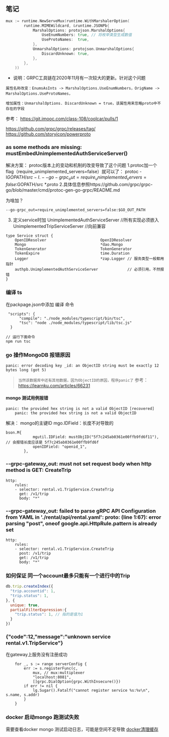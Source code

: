## 笔记
```go
mux := runtime.NewServeMux(runtime.WithMarshalerOption(
		runtime.MIMEWildcard, &runtime.JSONPb{
			MarshalOptions: protojson.MarshalOptions{
				UseEnumNumbers: true, // 将枚举类型生成数值
				UseProtoNames:  true,
			},
			UnmarshalOptions: protojson.UnmarshalOptions{
				DiscardUnknown: true,
			},
		},
	))
```
- 说明：GRPC工具链在2020年11月有一次较大的更新。针对这个问题
```
属性名称改变：EnumsAsInts -> MarshalOptions.UseEnumNumbers，OrigName -> MarshalOptions.UseProtoNames，

增加属性：UnmarshalOptions. DiscardUnknown = true，该属性用来忽略proto中不存在的字段
```
参考： https://git.imooc.com/class-108/coolcar/pulls/1

https://github.com/grpc/grpc/releases/tag/
https://github.com/storyicon/powerproto

###  as some methods are missing: mustEmbedUnimplementedAuthServiceServer()
解决方案：
protoc版本上的变动和机制的改变导致了这个问题
1.protoc加一个flag（require_unimplemented_servers=false）就可以了：
protoc -I$GOPATH/src -I.
--go-grpc_out=require_unimplemented_servers=false:$GOPATH/src *.proto
2.具体信息参照https://github.com/grpc/grpc-go/blob/master/cmd/protoc-gen-go-grpc/README.md

为啥加？
```shell
--go-grpc_out=require_unimplemented_servers=false:$GO_OUT_PATH
```

3. 定义service时加 UnimplementedAuthServiceServer
   //所有实现必须嵌入UnimplementedTripServiceServer
   //向前兼容
```shell
type Service struct {
	OpenIDResolver                        OpenIDResolver
	Mongo                                 *dao.Mongo
	TokenGenerator                        TokenGenerator
	TokenExpire                           time.Duration
	Logger                                *zap.Logger // 服务类型一般都用指针
	authpb.UnimplementedAuthServiceServer             // 必须引用，不然报错
}
```

### 编译 ts
在packpage.json中添加 编译 命令

```shell
 "scripts": {
      "compile": "./node_modules/typescript/bin/tsc",
      "tsc": "node ./node_modules/typescript/lib/tsc.js"
  }
  
// 运行下面命令  
npm run tsc
```

### go 操作MongoDB 报错原因
```shell
panic: error decoding key _id: an ObjectID string must be exactly 12 bytes long (got 5)
```
> ```当然该数据库中还有其他数据，因为ObjectID的原因，程序panic了```
参考：https://learnku.com/articles/66231


#### mongo 测试用例报错
```shell
panic: the provided hex string is not a valid ObjectID [recovered]
	panic: the provided hex string is not a valid ObjectID
```
解决：
mongo的主键ID mgo.IDField：长度不对导致的 
```shell
bson.M{
			mgutil.IDField: mustObjID("5f7c245ab0361e00ffb9fd6f11"), // 会报错长度应该是 5f7c245ab0361e00ffb9fd6f
			openIDField: "openid_1",
		},
```

### --grpc-gateway_out: must not set request body when http method is GET: CreateTrip
```shell
http:
    rules:
    - selector: rental.v1.TripService.CreateTrip
      get: /v1/trip
      body: "*"
```

### --grpc-gateway_out: failed to parse gRPC API Configuration from YAML in './rental/api/rental.yaml': proto: (line 1:67): error parsing "post", oneof google.api.HttpRule.pattern is already set
```shell
http:
    rules:
    - selector: rental.v1.TripService.CreateTrip
      post: /v1/trip
      get: /v1/trip
      body: "*"
```

### 如何保证 同一个account最多只能有一个进行中的Trip
```js
db.trip.createIndex({
  "trip.accountid": 1,
  "trip.status": 1,
}, {
  unique: true,
  partialFilterExpression:{
    "trip.status": 1, // 指的是值为1
  }
})
```


### {"code":12,"message":"unknown service rental.v1.TripService"}
在gateway上服务没有注册成功
```shell
	for _, s := range serverConfig {
		err := s.registerFunc(c,
			mux, // mux:multiplexer
			"localhost:8081",
			[]grpc.DialOption{grpc.WithInsecure()})
		if err != nil {
			lg.Sugar().Fatalf("cannot register service %s:%v\n", s.name, s.addr)
		}
	}
```

### docker 启动mongo 跑测试失败
需要查看docker mongo 测试启动日志，可能是空间不足导致
[docker清理缓存](https://blog.csdn.net/m0_67390963/article/details/126327604)